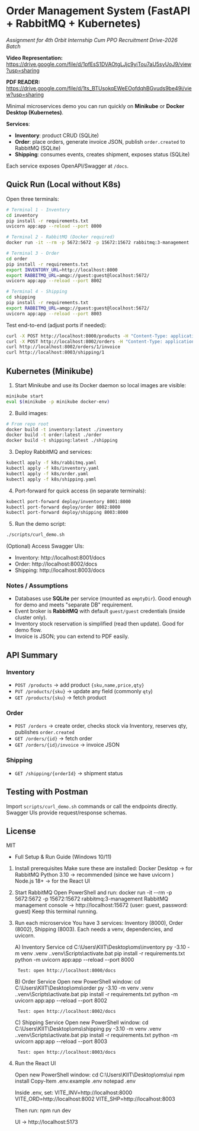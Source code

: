 # Order Management System (FastAPI + RabbitMQ + Kubernetes)
*Assignment for 4th Orbit Internship Cum PPO Recruitment Drive-2026 Batch*

**Video Representation:** https://drive.google.com/file/d/1pfEsS1DVAOtgLJjc9yiTou7aU5syUoJ9/view?usp=sharing

**PDF READER:** https://drive.google.com/file/d/1ts_BTUsokqEWeEOofdqhBGvuds9be49i/view?usp=sharing

Minimal microservices demo you can run quickly on **Minikube** or **Docker Desktop (Kubernetes)**.

**Services**:
- **Inventory**: product CRUD (SQLite)
- **Order**: place orders, generate invoice JSON, publish `order.created` to RabbitMQ (SQLite)
- **Shipping**: consumes events, creates shipment, exposes status (SQLite)

Each service exposes OpenAPI/Swagger at `/docs`.

## Quick Run (Local without K8s)

Open three terminals:

```bash
# Terminal 1 - Inventory
cd inventory
pip install -r requirements.txt
uvicorn app:app --reload --port 8000

# Terminal 2 - RabbitMQ (Docker required)
docker run -it --rm -p 5672:5672 -p 15672:15672 rabbitmq:3-management

# Terminal 3 - Order
cd order
pip install -r requirements.txt
export INVENTORY_URL=http://localhost:8000
export RABBITMQ_URL=amqp://guest:guest@localhost:5672/
uvicorn app:app --reload --port 8002

# Terminal 4 - Shipping
cd shipping
pip install -r requirements.txt
export RABBITMQ_URL=amqp://guest:guest@localhost:5672/
uvicorn app:app --reload --port 8003
```

Test end-to-end (adjust ports if needed):
```bash
curl -X POST http://localhost:8000/products -H "Content-Type: application/json" -d '{"sku":"ABC","name":"Widget","price":100,"qty":50}'
curl -X POST http://localhost:8002/orders -H "Content-Type: application/json" -d '{"items":[{"sku":"ABC","qty":2}],"customer":{"name":"Alice"}}'
curl http://localhost:8002/orders/1/invoice
curl http://localhost:8003/shipping/1
```

## Kubernetes (Minikube)

1) Start Minikube and use its Docker daemon so local images are visible:
```bash
minikube start
eval $(minikube -p minikube docker-env)
```

2) Build images:
```bash
# From repo root
docker build -t inventory:latest ./inventory
docker build -t order:latest ./order
docker build -t shipping:latest ./shipping
```

3) Deploy RabbitMQ and services:
```bash
kubectl apply -f k8s/rabbitmq.yaml
kubectl apply -f k8s/inventory.yaml
kubectl apply -f k8s/order.yaml
kubectl apply -f k8s/shipping.yaml
```

4) Port-forward for quick access (in separate terminals):
```bash
kubectl port-forward deploy/inventory 8001:8000
kubectl port-forward deploy/order 8002:8000
kubectl port-forward deploy/shipping 8003:8000
```

5) Run the demo script:
```bash
./scripts/curl_demo.sh
```

(Optional) Access Swagger UIs:
- Inventory: http://localhost:8001/docs
- Order: http://localhost:8002/docs
- Shipping: http://localhost:8003/docs

### Notes / Assumptions
- Databases use **SQLite** per service (mounted as `emptyDir`). Good enough for demo and meets "separate DB" requirement.
- Event broker is **RabbitMQ** with default `guest/guest` credentials (inside cluster only).
- Inventory stock reservation is simplified (read then update). Good for demo flow.
- Invoice is JSON; you can extend to PDF easily.

## API Summary

### Inventory
- `POST /products` → add product `{sku,name,price,qty}`
- `PUT /products/{sku}` → update any field (commonly `qty`)
- `GET /products/{sku}` → fetch product

### Order
- `POST /orders` → create order, checks stock via Inventory, reserves qty, publishes `order.created`
- `GET /orders/{id}` → fetch order
- `GET /orders/{id}/invoice` → invoice JSON

### Shipping
- `GET /shipping/{orderId}` → shipment status

## Testing with Postman
Import `scripts/curl_demo.sh` commands or call the endpoints directly. Swagger UIs provide request/response schemas.

## License
MIT




* Full Setup & Run Guide (Windows 10/11)
1. Install prerequisites
    Make sure these are installed:
        Docker Desktop
            → for RabbitMQ
        Python 3.10
            → recommended (since we have uvicorn )
        Node.js 18+
            → for the React UI

2. Start RabbitMQ
    Open PowerShell and run:
    docker run -it --rm -p 5672:5672 -p 15672:15672 rabbitmq:3-management
    RabbitMQ management console → http://localhost:15672
    (user: guest, password: guest)
    Keep this terminal running.

3. Run each microservice
    You have 3 services: Inventory (8000), Order (8002), Shipping (8003).
    Each needs a venv, dependencies, and uvicorn.

    A) Inventory Service
        cd C:\Users\KIIT\Desktop\oms\inventory
        py -3.10 -m venv .venv
        .\.venv\Scripts\activate.bat
        pip install -r requirements.txt
        python -m uvicorn app:app --reload --port 8000

        Test: open http://localhost:8000/docs

    B) Order Service
        Open new PowerShell window:
        cd C:\Users\KIIT\Desktop\oms\order
        py -3.10 -m venv .venv
        .\.venv\Scripts\activate.bat
        pip install -r requirements.txt
        python -m uvicorn app:app --reload --port 8002

        Test: open http://localhost:8002/docs

    C) Shipping Service
        Open new PowerShell window:
        cd C:\Users\KIIT\Desktop\oms\shipping
        py -3.10 -m venv .venv
        .\.venv\Scripts\activate.bat
        pip install -r requirements.txt
        python -m uvicorn app:app --reload --port 8003

        Test: open http://localhost:8003/docs

4. Run the React UI

    Open new PowerShell window:
    cd C:\Users\KIIT\Desktop\oms\ui
    npm install
    Copy-Item .env.example .env
    notepad .env

    Inside .env, set:
    VITE_INV=http://localhost:8000
    VITE_ORD=http://localhost:8002
    VITE_SHP=http://localhost:8003


    Then run:
    npm run dev

    UI → http://localhost:5173
